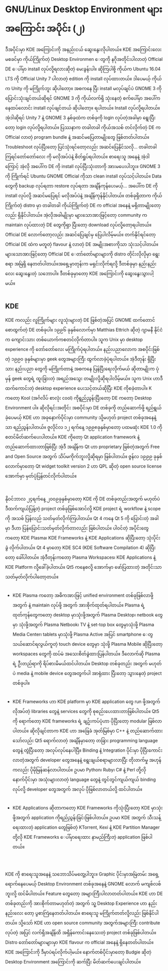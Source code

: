 # GNU/Linux Desktop Environment များအကြောင်း အပိုင်း (၂)

ဒီအပိုင်းမှာ KDE အကြောင်းကို အနည်းငယ် ဆွေးနွေးလိုပါတယ်။ KDE အကြောင်းလေးမစခင်မှာ ကိုယ်ကြိုက်တဲ့ Desktop Environmen ေတွကို နဂိုအတိုင်းပါလာတဲ့ Official DE ေပါ်မှာ install လုပ်လို့ရလားဆိုတဲ့ မေးခွန်းပါ။ ဆိုကြပါစို့ ကိုယ်က Ubuntu 16.04 LTS ကို Official Unity 7 ပါလာတဲ့ edition ကို install လုပ်ထားတယ်။ ဒါပေမယ့် ကိုယ်က Unity ကို မကြိုက်ဘူး ဆိုပါတော့။ အစကနေ ပြီး install မလုပ်ချင်ပဲ GNOME 3 ကို ပြောင်းသုံးချင်တယ်ဆိုရင် GNOME 3 ကို ကိုယ်လက်ရှိ သုံးနေတဲ့ စက်ပေါ်မှာ အပေါ်ကနေထပ်လောင်း install လုပ်ချင်တယ် ဆိုပါတော့။ ရပါတယ်။ Install လုပ်လို့ရပါတယ်။ အဲ့ဒါဆိုရင် Unity 7 နဲ့ GNOME 3 နှစ်ခုထဲက တစ်ခုကို login လုပ်တဲ့အခါမှာ ရွေးပြီးတော့ login လုပ်လို့ရပါတယ်။ ပြဿနာက တခါတခါ ကိုယ်အသစ် တင်လိုက်တဲ့ DE က Official လာတဲ့ program bundle နဲ့ အဆင်မပြေတာမျိုးတွေ ဖြစ်တတ်ပါတယ်။ Troubleshoot လုပ်ပြီးတော့ ပြင်သုံးရင်တော့လည်း အဆင်ပြေနိုင်သလို… တခါတခါကြရင်တော်တော်လေး ကို မလိုအပ်ပဲနဲ့ စိတ်ရှုပ်ရပါတယ်။ စာရေးသူ အနေနဲ့ အဲ့ဒါကြောင့် အဲ့လို အပေါ်က DE ကို install လုပ်ပြီးသုံးတာကို အားမပေးပါဘူး။ GNOME 3 ကို ကြိုက်ရင် Ubuntu GNOME Official ကိုသာ clean install လုပ်သင့်ပါတယ်။ Data တွေကို backup လုပ်ရတာ restore လုပ်ရတာ အချိန်ကုန်ပေးမယ့်… အပေါ်က DE ကို install လုပ်လို့ အဆင်မပြေရင် မလိုအပ်ပဲနဲ့ အချိန်ကုန်နိုင်ပါတယ်။ တစ်ခုရှိတာက ကိုယ်ကြိုက်တဲ့ distro မှာ တခါတခါ ကိုယ်ကြိုက်တဲ့ DE က official အနေနဲ့ မရှိတာမျိုးတော့လည်း ရှိနိုင်ပါတယ်။ အဲ့လိုအခါမျိုးမှာ များသောအားဖြင့်တော့ community က maintain လုပ်ထားတဲ့ DE တွေကိုရှာ ပြီးတော့ download လုပ်လို့တော့ရပါတယ်။ Official DE လောက်တော့လည်း အဆင်ပြေချင်မှ ပြေပါလိမ့်မယ်။ တက်နိုင်ရင်တော့ Official DE ထဲက မတူတဲ့ flavour နဲ့ လာတဲ့ DE အမျိုးအစားကိုသာ သုံးသင့်ပါတယ်။ များသောအားဖြင့်တော့ Official DE ေတာ်တော်များများကို distro တိုင်းလိုလိုမှာ ရွေးစရာ အမြဲရှိ နေတတ်ပါတယ်။အရှေ့မှာတုန်းက မရှင်းလိုက်ရလို့ ဒီတစ်ခုမှာ နည်းနည်းလေး ဆွေးနွေးတဲ့ သဘောပါ။ ဒီတစ်ခုမှာတော့ KDE အကြောင်းကို ဆွေးနွေးသွားပါ့မယ်။

<figure><img src="../.gitbook/assets/desktop-environments.png" alt=""><figcaption></figcaption></figure>

## KDE

KDE ကလည်း လူကြိုက်များ လူသုံးများတဲ့ DE ဖြစ်တဲ့အပြင် GNOME ထက်တောင် စောထွက်တဲ့ DE တစ်ခုပါ။ ၁၉၉၆ ခုနှစ်လောက်မှာ Matthias Ettrich ဆိုတဲ့ ဂျာမနီ နိုင်ငံက ကျောင်းသား တစ်ယောက်ကစတင်လိုက်တာပါ။ သူက Unix မှာ desktop experience ကို တော်တော်လေး မကြိုက်ပုံရပါတယ်။ နည်းပညာလောက အစပိုင်းဖြစ်တဲ့ ၁၉၉၀ ခုနှစ်များမှာ geek တွေအများကြီး ထွက်လာခဲ့ပုံရပါတယ်။ အဲ့ဒီတုန်း ရှိပြီးသား နည်းပညာ တွေကို မကြိုက်တာနဲ့ အစကနေ ပြန်ပြီးရေးလိုက်မယ် ဆိုတာမျိုးက ပုံမှန် geek တွေရဲ့ ထူးခြားတဲ့ အရည်အသွေး တမျိုးလို့ဆိုရပါလိမ့်မယ်။ သူက Unix ဟာဒီထက်ကောင်းတဲ့ desktop experience ပေးသင့်တယ်ဆိုပြီး KDE ကိုစခဲ့တာပါ။ K ကတော့ Kool (အင်္ဂလိပ် စာလုံး cool) ကိုရွည်ညွန်းပြီးတော့ DE ကတော့ Desktop Environment ပါ။ ဆိုလိုရင်းအတိုင်း အစပိုင်းမှာ DE တစ်ခုကို တည်ဆောက်ဖို့ ရည်ရွယ်ခဲ့ပေမယ့် KDE ဟာ အခုနောက်ပိုင်းမှာ community သို့မဟုတ် project တစ်ခုအနေနဲ့သာ ရည်ညွန်းပါတယ်။ ဇူလိုင်လ ၁၂ ရက်နေ့ ၁၉၉၈ခုနှစ်မှာတော့ ပထမဆုံး KDE 1.0 ကို စတင်မိတ်ဆက်ပေးပါတယ်။ KDE ကိုတော့ Qt application framework နဲ့ တည်ဆောက်ထားတာဖြစ်ပြီး အဲ့ဒီ အချိန်က Qt ဟာ proprietary ဖြစ်တဲ့အတွက် Free and Open Source အတွက် သိပ်မကိုက်ဘူးလို့ဆိုရမှာ ဖြစ်ပါတယ်။ ဇွန်လ ၁၉၉၉ ခုနှစ် လောက်မှာတော့ Qt widget toolkit version 2 ဟာ QPL ဆိုတဲ့ open source license အောက်မှာ မှတ်ပုံပြန်တင်လိုက်ပါတယ်။

<figure><img src="../.gitbook/assets/Matthias-Ettrich.jpg" alt=""><figcaption></figcaption></figure>

<figure><img src="../.gitbook/assets/KDE-1-768x576.jpg" alt=""><figcaption></figcaption></figure>

နိုဝင်ဘာလ ၂၄ရက်နေ့ ၂၀၀၉ခုနှစ်မှာတော့ KDE ကို DE တစ်ခုတည်းအတွက် မဟုတ်ပဲ ဒီထက်ကျယ်ပြန့်တဲ့ project တစ်ခုဖြစ်အောင်လို့ KDE project ရဲ့ workflow နဲ့ scope ကို အသစ် ပြန်လည် သတ်မှတ်လိုက်ကြပါတယ်။ Qt 4 ကနေ Qt 5 ကို ပြောင်းတဲ့ အခါမှာ ဒီဟာ ပြန်ပြောင်းသတ်မှတ်လိုက်တာလည်း ဖြစ်ပါတယ်။ ပါဝင်တဲ့ အပိုင်းတွေကတော့ KDE Plasma၊ KDE Frameworks နဲ့ KDE Applications ဆိုပြီးတော့ သုံးပိုင်းခွဲ လိုက်ပါတယ်။ Qt 4 မှာတော့ KDE SC4 (KDE Software Compilation 4) ဆိုပြီးတော့ ခေါ်ပါတယ်။ အဲ့ဒီတုန်းကတော့ Plasma Workspaces၊ KDE Applications နဲ့ KDE Platform လို့ခေါ်ခဲ့ပါတယ်။ Qt5 ကနေစလို့ အောက်မှာ ဖော်ပြထားတဲ့ အတိုင်းသာ သတ်မှတ်လိုက်ပါတော့တယ်။

<figure><img src="../.gitbook/assets/KDE-Plasma-5-768x426.png" alt=""><figcaption></figcaption></figure>

* KDE Plasma ကတော့ အဓိကအားဖြင့် unified environment တစ်ခုဖြစ်လာဖို့ အတွက် နဲ့ maintain လုပ်ဖို့ အတွက် အားစိုက်ထုတ်ရပါတယ်။ Plasma ရဲ့ ထုတ်ကုန်တွေကတော့ desktop မှာသုံးဖို့အတွက် Plasma Desktop၊ netbook တွေမှာ သုံးဖို့အတွက် Plasma Netbook၊ TV နဲ့ set-top box တွေမှာသုံးဖို့ Plasma Media Center၊ tablets မှာသုံးဖို့ Plasma Active အပြင် smartphone ေတွ သယ်ဆောင်ရလွယ်ကူတဲ့ touch device တွေမှာ သုံးဖို့ Plasma Mobile ဆိုပြီးတော့ workspaces တွေကို ထပ်မံ အသေးစိတ်ခွဲထားပြန်ပါတယ်။ ဒီလောက်ဆို Plasma ရဲ့ ဦးတည်ရာကို ရိပ်စားမိမယ်ထင်ပါတယ်။ Desktop တစ်ခုတည်း အတွက် မဟုတ်ပဲ media နဲ့ mobile device တွေအတွက်ပါ အာရုံထား ပြီးတော့ သွားနေတဲ့ project တစ်ခုပါ။

<figure><img src="../.gitbook/assets/Plasma-5.6-768x432.png" alt=""><figcaption></figcaption></figure>

* KDE Frameworks ဟာ KDE platform မှာ KDE application တွေ run ဖို့အတွက် လိုအပ်တဲ့ libraries တွေနဲ့ services တွေကို စုစည်းပေးထားတာဖြစ်ပါတယ်။ Qt5 ကို ရောက်တော့ KDE frameworks ရဲ့ ချဥ်းကပ်ပုံဟာ ပိုပြီးတော့ modular ဖြစ်လာပါတယ်။ ဆိုလိုချင်တာက KDE ဟာ အခြေခံ အုတ်မြစ်မှာ C++ နဲ့ တည်ဆောက်ထားသော်လည်း Qt5 ရောက်လာတဲ့ အချိန်မှာတော့ တခြား programming language တွေနဲ့ တွဲပြီးတော့ အလုပ်လုပ်နေပါပြီ။ Binding နဲ့ Integration ပိုင်းမှာ ပိုပြီးကောင်းလာတဲ့အတွက် developer တွေအနေနဲ့ ရွေးချယ်စရာများလာပြီး တိုးတက်မှု အဟုန်ကလည်း ပိုမိုမြန်ဆန်လာပါတယ်။ ဥပမာ Python၊ Ruby၊ C# နဲ့ Perl တို့လို နောက်ပိုင်းမှာ အသုံးများလာတဲ့ language တွေနဲ့ တွင်တွင်ကျယ်ကျယ် binding လုပ်လို့ developer တွေအတွက် အလုပ် ပိုဖြစ်လာတယ်လို့ ထင်ပါတယ်။

<figure><img src="../.gitbook/assets/Konqi-Mascot-Frameworks.png" alt=""><figcaption></figcaption></figure>

* KDE Applications ဆိုတာကတော့ KDE Frameworks ကိုသုံးပြီးတော့ KDE မှာသုံးဖို့အတွက် application ကိုရည်ညွန်းခြင်းဖြစ်ပါတယ်။ ဥပမာ KDE အတွက် သီးသန့်ရေးထားတဲ့ application တွေဖြစ်တဲ့ KTorrent, Kexi နဲ့ KDE Partition Manager တို့လို KDE Frameworks ေပါ်မှာရေးထား နာမည်ကြီးတဲ့ application ဖြစ်ပါတယ်။

<figure><img src="../.gitbook/assets/Ktorrent4.3.1-768x463.png" alt=""><figcaption></figcaption></figure>

<figure><img src="../.gitbook/assets/Kexi_2.2_main_window-768x509.png" alt=""><figcaption></figcaption></figure>

<figure><img src="../.gitbook/assets/KDE-Partition-Manager.jpg" alt=""><figcaption></figcaption></figure>

KDE ကို စာရေးသူအနေနဲ့ သဘောသိပ်မတွေ့ပါဘူး။ Graphic ပိုင်းမှာအမြဲတမ်း အရှေ့ရောက်နေပေမယ့် Desktop Environment တစ်ခုအနေနဲ့ GNOME လောက် မကျစ်လစ်ဘူးလို့ ထင်မိပါတယ်။ Feature တွေတော့ အများကြီးပါလာတတ်ပါတယ်။ KDE ဟာ DE တစ်ခုတည်းကို အားစိုက်တာမဟုတ်တဲ့ အတွက် သူ့ Desktop Experience ဟာ နည်းနည်းလေး တော့ ပွစာကြဲနေတတ်ပါတယ်။ စာရေးသူ မကြိုက်တတ်လို့လည်း ဖြစ်နိုင်ပါတယ်။ သို့သော် KDE ဟာ open source community အတွက်အများကြီး contribute လုပ်တဲ့ အပြင် လက်ရှိအချိန်ထိ အရှိန်ကောင်းနေသေးတဲ့ project တစ်ခုဖြစ်ပါတယ်။ Distro တော်တော်များများမှာ KDE flavour က official အနေနဲ့ ရှိနေတတ်ပါတယ်။ KDE အကြောင်းကို ဒီမှာပဲရပ်လိုက်ပါ့မယ်။ နောက်တစ်ပိုင်းမှာတော့ Budgie ဆိုတဲ့ Desktop Environment အကြောင်းကို ဆက်ပြီး မိတ်ဆက်ပေးချင်ပါတယ်။
